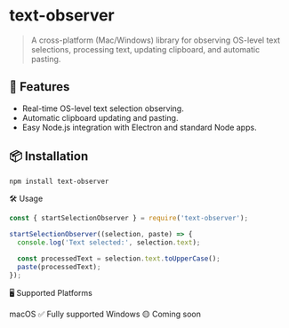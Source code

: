 
# text-observer

> A cross-platform (Mac/Windows) library for observing OS-level text selections, processing text, updating clipboard, and automatic pasting.

## 🚀 Features

- Real-time OS-level text selection observing.
- Automatic clipboard updating and pasting.
- Easy Node.js integration with Electron and standard Node apps.

## 📦 Installation

```bash
npm install text-observer
```

🛠 Usage
```js
const { startSelectionObserver } = require('text-observer');

startSelectionObserver((selection, paste) => {
  console.log('Text selected:', selection.text);

  const processedText = selection.text.toUpperCase();
  paste(processedText);
});
```

🖥 Supported Platforms


macOS ✅	Fully supported
Windows 🟡	Coming soon



